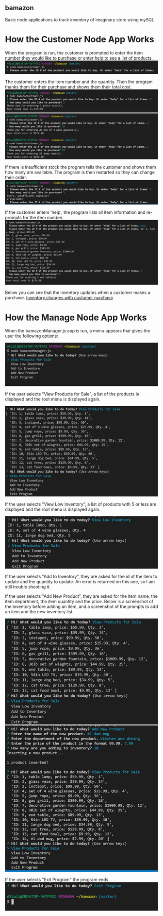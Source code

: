 ## bamazon
Basic node applications to track inventory of imaginary store using mySQL

# How the Customer Node App Works
When the program is run, the customer is prompted to enter the item number they would like to purchase or enter help to see a list of products.
![Customer view 1](screenshots/01-customer.JPG "When the program is run, the customer is prompted to enter the item number they would like to purchase or enter help to see a list of products.")

The customer enters the item number and the quantity. Then the program thanks them for their purchase and shows them their total cost.
![Customer view 2](screenshots/02-customer.JPG "The customer enters the item number and the quantity. Then the program thanks them for their purchase and shows them their total cost.")
![Customer view 2](screenshots/04-customer.JPG "The customer enters the item number and the quantity. Then the program thanks them for their purchase and shows them their total cost.")

If there is insufficient stock the program tells the customer and shows them how many are available. The program is then restarted so they can change their order.
![Customer view 3](screenshots/03-customer.JPG "If there is insufficient stock the program tells the customer and shows them how many are available. The program is then restarted so they can change their order.")

If the customer enters 'help', the program lists all item information and re-prompts for the item number.
![Customer view 4](screenshots/05-customer-help.JPG "If the customer enters 'help', the program lists all item information and re-prompts for the item number.")

Below you can see that the inventory updates when a customer makes a purchase.
[Inventory changes with customer purchase](cust-purchase-inv-change.JPG "")

# How the Manage Node App Works
When the bamazonManager.js app is run, a menu appears that gives the user the following options:

![Manager Root Menu](screenshots/rootmenu.JPG "")

If the user selects "View Products for Sale", a list of the products is displayed and the root menu is displayed again. 

![View Products for Sale Menu Item](screenshots/inventory.JPG "")

If the user selects "View Low Inventory", a list of products with 5 or less are displayed and the root menu is displayed again.

![View Low Inventory Menu Item](screenshots/low-inventory.JPG "")

If the user selects "Add to Inventory", they are asked for the id of the item to update and the quantity to update. An error is returned on this one, so I am still trouble shooting it.


If the user selects "Add New Product", they are asked for the item name, the item department, the item quantity and the price. Below is a screenshot of the inventory before adding an item, and a screenshot of the prompts to add an item and the new inventory list.

![Add New Product, inventory list before product is added](screenshots/item-list-1.JPG "")
![Add New Product prompts and inventory list after product is added](screenshots/item-list-2.JPG "")

If the user selects "Exit Program" the program ends.
![Exit Program Menu Item](screenshots/exit.JPG "")